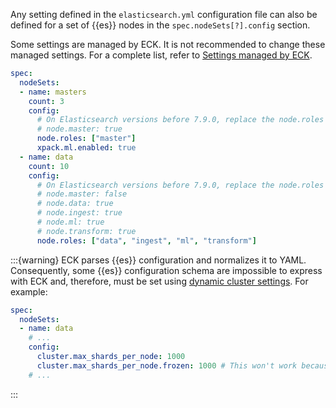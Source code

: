 Any setting defined in the `elasticsearch.yml` configuration file can also be defined for a set of {{es}} nodes in the `spec.nodeSets[?].config` section.

Some settings are managed by ECK. It is not recommended to change these managed settings. For a complete list, refer to [Settings managed by ECK](/deploy-manage/deploy/cloud-on-k8s/settings-managed-by-eck.md).

```yaml
spec:
  nodeSets:
  - name: masters
    count: 3
    config:
      # On Elasticsearch versions before 7.9.0, replace the node.roles configuration with the following:
      # node.master: true
      node.roles: ["master"]
      xpack.ml.enabled: true
  - name: data
    count: 10
    config:
      # On Elasticsearch versions before 7.9.0, replace the node.roles configuration with the following:
      # node.master: false
      # node.data: true
      # node.ingest: true
      # node.ml: true
      # node.transform: true
      node.roles: ["data", "ingest", "ml", "transform"]
```

:::{warning}
ECK parses {{es}} configuration and normalizes it to YAML. Consequently, some {{es}} configuration schema are impossible to express with ECK and, therefore, must be set using [dynamic cluster settings](/deploy-manage/deploy/self-managed/configure-elasticsearch.md#cluster-setting-types). For example:
```yaml
spec:
  nodeSets:
  - name: data
    # ...
    config:
      cluster.max_shards_per_node: 1000
      cluster.max_shards_per_node.frozen: 1000 # This won't work because cluster.max_shards_per_node is defined as a scalar value on the previous line
    # ...
```
:::